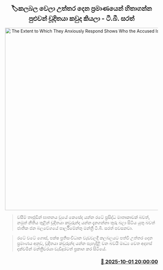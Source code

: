 <p align='center'><b><h2 align='center' title='The Extent to Which They Anxiously Respond Shows Who the Accused Is - T.B. Sarath'>🏷කලබල වෙලා උත්තර දෙන ප්‍රමාණයෙන් හිතාගන්න පුළුවන් චූදිතයා කවුද කියලා - ටී.බී. සරත්</h2></b></p>
<p align='center'><img src='https://helakuru.sgp1.cdn.digitaloceanspaces.com/esana/images/lib/tb-sarath-2.jpg' width='600' alt='The Extent to Which They Anxiously Respond Shows Who the Accused Is - T.B. Sarath'></p>

> වසීම් තාජුඩීන් ඝාතනය වුයේ කෙසේද යන්න රටේ ප්‍රසිද්ධ මාතෘකාවක් බවත්, නමුත් නීතිය තුළින් චූදිතයා කවුරුන්ද යන්න දැනගන්නා තුරු බලා සිටිය යුතු බවත් ජාතික ජන බලවේගයේ පාර්ලිමේන්තු මන්ත්‍රී ටී.බී. සරත් පවසනවා.

> රටේ වටේ ගොස්, පක්ෂ ප්‍රතිසංවිධාන වැඩවලදී කලබලයට පත්වී උත්තර දෙන ප්‍රමාණය අනුව, චූදිතයා කවුරුන්ද යන්න පැහැදිළි වන බවයි මාධ්‍ය වෙත අදහස් දක්වමින් මන්ත්‍රීවරයා වැඩිදුරටත් ප්‍රකාශ කර සිටියේ.



<h3 align='right'><a href='https://www.helakuru.lk/esana/p/114152/'>📅 2025-10-01 20:00:00</a></h3>
